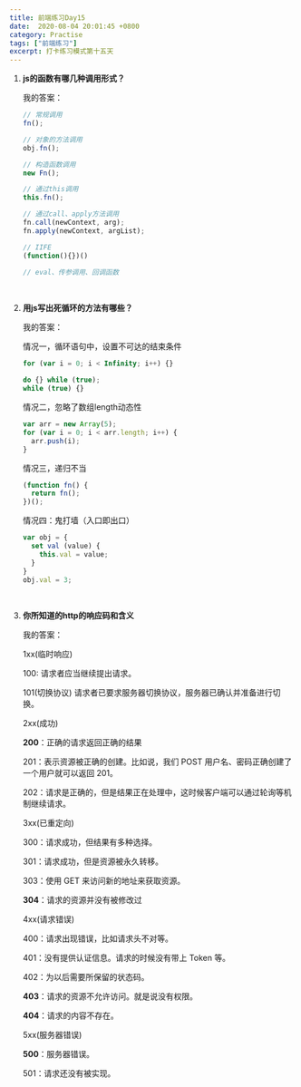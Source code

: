 ```yaml
---
title: 前端练习Day15
date:  2020-08-04 20:01:45 +0800
category: Practise
tags: ["前端练习"]
excerpt: 打卡练习模式第十五天
---
```




1. **js的函数有哪几种调用形式？**

   我的答案：

   ```js
   // 常规调用
   fn();
   
   // 对象的方法调用
   obj.fn();
   
   // 构造函数调用
   new Fn();
   
   // 通过this调用
   this.fn();
   
   // 通过call、apply方法调用
   fn.call(newContext, arg);
   fn.apply(newContext, argList);
   
   // IIFE
   (function(){})()
   
   // eval、传参调用、回调函数
   ```

   <br />

2. **用js写出死循环的方法有哪些？**

   我的答案：

   情况一，循环语句中，设置不可达的结束条件

   ```js
   for (var i = 0; i < Infinity; i++) {}
   
   do {} while (true);
   while (true) {}
   ```

   情况二，忽略了数组length动态性

   ```js
   var arr = new Array(5);
   for (var i = 0; i < arr.length; i++) {
     arr.push(i);
   }
   ```

   情况三，递归不当

   ```js
   (function fn() {
     return fn();
   })();
   ```

   情况四：鬼打墙（入口即出口）

   ```js
   var obj = {
     set val (value) {
       this.val = value;
     }
   }
   obj.val = 3;
   ```

   <br />

3. **你所知道的http的响应码和含义**

   我的答案：

   1xx(临时响应)

   100: 请求者应当继续提出请求。

   101(切换协议) 请求者已要求服务器切换协议，服务器已确认并准备进行切换。

   2xx(成功)

   **200**：正确的请求返回正确的结果

   201：表示资源被正确的创建。比如说，我们 POST 用户名、密码正确创建了一个用户就可以返回 201。

   202：请求是正确的，但是结果正在处理中，这时候客户端可以通过轮询等机制继续请求。

   3xx(已重定向)

   300：请求成功，但结果有多种选择。

   301：请求成功，但是资源被永久转移。

   303：使用 GET 来访问新的地址来获取资源。

   **304**：请求的资源并没有被修改过

   4xx(请求错误)

   400：请求出现错误，比如请求头不对等。

   401：没有提供认证信息。请求的时候没有带上 Token 等。

   402：为以后需要所保留的状态码。

   **403**：请求的资源不允许访问。就是说没有权限。

   **404**：请求的内容不存在。

   5xx(服务器错误)

   **500**：服务器错误。

   501：请求还没有被实现。